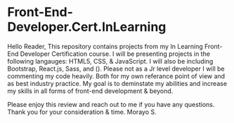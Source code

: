 # Front-End-Developer.Cert.InLearning
Hello Reader,
This repository contains projects from my In Learning Front-End Developer Certification course. 
I will be presenting projects in the following langauges: HTML5, CSS, & JavaScript. 
I will also be including Bootstrap, React.js, Sass, and ().
Please not as a Jr level developer I will be commenting my code heavily. Both for my own referance point of view and as best industry practice. 
My goal is to deminstate my abilities and increase my skills in all forms of front-end development & beyond. 

Please enjoy this review and reach out to me if you have any questions. 
Thank you for your consideration & time. 
Morayo S. 

